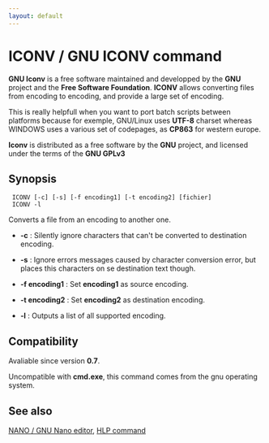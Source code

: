 ```yaml
---
layout: default
---
```

# ICONV / GNU ICONV command #

**GNU Iconv** is a free software maintained and developped by the **GNU** 
project and the **Free Software Foundation**. **ICONV** allows converting 
files from encoding to encoding, and provide a large set of encoding.

This is really helpfull when you want to port batch scripts between platforms 
because for exemple, GNU/Linux uses **UTF-8** charset whereas WINDOWS uses a 
various set of codepages, as **CP863** for western europe.

**Iconv** is distributed as a free software by the **GNU** project, and 
licensed under the terms of the **GNU GPLv3**

## Synopsis ##

     ICONV [-c] [-s] [-f encoding1] [-t encoding2] [fichier]
     ICONV -l

Converts a file from an encoding to another one.

* **-c** : Silently ignore characters that can't be converted to destination 
  encoding.

* **-s** : Ignore errors messages caused by character conversion error, but 
  places this characters on se destination text though.

* **-f encoding1** : Set **encoding1** as source encoding.

* **-t encoding2** : Set **encoding2** as destination encoding.

* **-l** : Outputs a list of all supported encoding.

## Compatibility ##

Avaliable since version **0.7**.

Uncompatible with **cmd.exe**, this command comes from the gnu operating 
system.

## See also ##

[NANO / GNU Nano editor](nano), [HLP command](hlp) 

